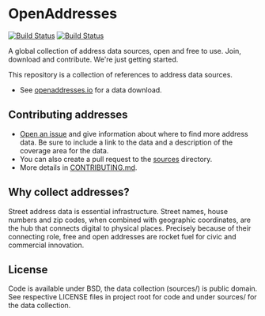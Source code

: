 # OpenAddresses

[![Build Status](https://travis-ci.org/openaddresses/openaddresses.png?branch=master)](https://travis-ci.org/openaddresses/openaddresses)
[![Build Status](https://david-dm.org/openaddresses/openaddresses.png)](https://david-dm.org/openaddresses/openaddresses)

A global collection of address data sources, open and free to use. Join, download and contribute. We're just getting started.

This repository is a collection of references to address data sources.

- See [openaddresses.io](http://openaddresses.io/) for a data download. 

## Contributing addresses

- [Open an issue](https://github.com/openaddresses/openaddresses/issues/new) and give information about where to find more address data. Be sure to include a link to the data and a description of the coverage area for the data.
- You can also create a pull request to the [sources](https://github.com/openaddresses/openaddresses/tree/master/sources) directory.
- More details in [CONTRIBUTING.md](CONTRIBUTING.md).

## Why collect addresses?

Street address data is essential infrastructure. Street names, house numbers and zip codes, when combined with geographic coordinates, are the hub that connects digital to physical places. Precisely because of their connecting role, free and open addresses are rocket fuel for civic and commercial innovation.

## License

Code is available under BSD, the data collection (sources/) is public domain. See respective LICENSE files in project root for code and under sources/ for the data collection.

